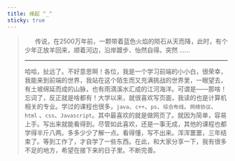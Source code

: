 ```yaml
---
title: 缘起 ^_^
sticky: true
---
```


> &nbsp;&nbsp;&nbsp;&nbsp;&nbsp;&nbsp;传说，在2500万年前，一颗带着蓝色火焰的陨石从天而降，此时，有个少年正放羊回来，顺着河边，沿岸踱步、怡然自得。突然 ......
>
> ------
>
> 哈哈，扯远了。不好意思啊！各位，我是一个学习前端的小小白，很荣幸，我能来到前端的世界，我站在这个陌生而又充满挑战的世界里，一眼望去，有土坡绵延而成的山脉，也有雨滴溪水汇成的江河海洋。可谓是——那啥！忘词了，反正就是啥都有！大学以来，就很喜欢写页面，我读的也是计算机相关的专业。学过的课程也很多，`java`、`c++`、`ps`、`综合布线`、`网络协议`、`html` 、`css`、`Javascript`。其中最喜欢的就是做网页了。就因为简单，容易上手。写出来就能看得到。尽管如此喜欢，还是一事无成，其他的课程也都学得半斤八两。多多少少了解一点。看得懂，写不出来。浑浑噩噩，三年结束了。等到工作了，才自学了一些东西。在此，和大家分享一下，我有很多不足的地方，希望在接下来的日子里。不断完善。